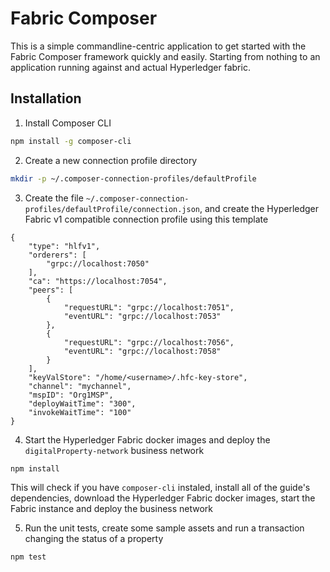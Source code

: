 # Fabric Composer

This is a simple commandline-centric application to get started with the Fabric Composer framework quickly and easily.
Starting from nothing to an application running against and actual Hyperledger fabric.


## Installation

1. Install Composer CLI

```bash
npm install -g composer-cli
```

2. Create a new connection profile directory

```bash 
mkdir -p ~/.composer-connection-profiles/defaultProfile
```

3. Create the file `~/.composer-connection-profiles/defaultProfile/connection.json`, and create the Hyperledger Fabric v1 compatible connection profile using this template

```
{
    "type": "hlfv1",
    "orderers": [
        "grpc://localhost:7050"
    ],
    "ca": "https://localhost:7054",
    "peers": [
        {
            "requestURL": "grpc://localhost:7051",
            "eventURL": "grpc://localhost:7053"
        },
        {
            "requestURL": "grpc://localhost:7056",
            "eventURL": "grpc://localhost:7058"
        }
    ],
    "keyValStore": "/home/<username>/.hfc-key-store",
    "channel": "mychannel",
    "mspID": "Org1MSP",
    "deployWaitTime": "300",
    "invokeWaitTime": "100"
}

```

4. Start the Hyperledger Fabric docker images and deploy the `digitalProperty-network` business network

```bash
npm install
```

This will check if you have `composer-cli` instaled, install all of the guide's dependencies, download the Hyperledger Fabric docker images, start the Fabric instance and deploy the business network

5. Run the unit tests, create some sample assets and run a transaction changing the status of a property

```bash
npm test
```

